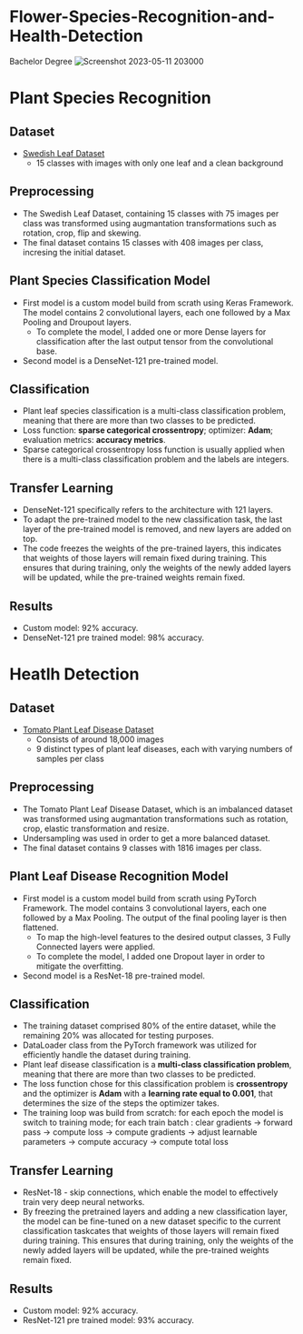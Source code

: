 # Flower-Species-Recognition-and-Health-Detection
Bachelor Degree
![Screenshot 2023-05-11 203000](https://github.com/912-Cotor-Catinca/Plant-Species-Recognition-and-Health-Detection/assets/72121526/6bdf6cb4-50d3-41c9-ad43-0e0ac3710b6c)


# Plant Species Recognition
## Dataset
* [Swedish Leaf Dataset](https://www.cvl.isy.liu.se/en/research/datasets/swedish-leaf/) 
  * 15 classes with images with only one leaf and a clean background
## Preprocessing
* The Swedish Leaf Dataset, containing 15 classes with 75 images per class was transformed using augmantation transformations such as rotation, crop, flip and skewing.
* The final dataset contains 15 classes with 408 images per class, incresing the initial dataset.
## Plant Species Classification Model
* First model is a custom model build from scrath using Keras Framework. The model contains 2 convolutional layers, each one followed by a Max Pooling and Droupout layers.
  * To complete the model, I added one or more Dense layers for classification after the last output tensor from the convolutional base.
* Second model is a DenseNet-121 pre-trained model.
## Classification
* Plant leaf species classification is a multi-class classification problem, meaning that there are more than two classes to be predicted.
* Loss function: **sparse categorical crossentropy**; optimizer: **Adam**; evaluation metrics: **accuracy metrics**.
* Sparse categorical crossentropy loss function is usually applied when there is a multi-class classification problem and the labels are integers.
## Transfer Learning
* DenseNet-121 specifically refers to the architecture with 121 layers.
* To adapt the pre-trained model to the new classification task, the last layer of the pre-trained model is removed, and new layers are added on top.
* The code freezes the weights of the pre-trained layers, this indicates that weights of those layers will remain fixed during training. This ensures that during training, only the weights of the newly added layers will be updated, while the pre-trained weights remain fixed.
## Results
* Custom model: 92% accuracy.
* DenseNet-121 pre trained model: 98% accuracy.

# Heatlh Detection
## Dataset
* [Tomato Plant Leaf Disease Dataset](https://www.kaggle.com/datasets/kaustubhb999/tomatoleaf)
  * Consists of around 18,000 images
  * 9 distinct types of plant leaf diseases, each with varying numbers of samples per class
## Preprocessing
* The Tomato Plant Leaf Disease Dataset, which is an imbalanced dataset was transformed using augmantation transformations such as rotation, crop, elastic transformation and resize.
* Undersampling was used in order to get a more balanced dataset.
* The final dataset contains 9 classes with 1816 images per class.
## Plant Leaf Disease Recognition Model
* First model is a custom model build from scrath using PyTorch Framework. The model contains 3 convolutional layers, each one followed by a Max Pooling. The output of the final pooling layer is then flattened.
  * To map the high-level features to the desired output classes, 3 Fully Connected layers were applied.
  * To complete the model, I added one Dropout layer in order to mitigate the overfitting.
* Second model is a ResNet-18 pre-trained model.
## Classification
* The training dataset comprised 80% of the entire dataset, while the remaining 20% was allocated for testing purposes.
* DataLoader class from the PyTorch framework was utilized for efficiently handle the dataset during training.
* Plant leaf disease classification is a **multi-class classification problem**, meaning that there are more than two classes to be predicted.
* The loss function chose for this classification problem is **crossentropy** and the optimizer is **Adam** with a **learning rate equal to 0.001**, that determines the size of the steps the optimizer takes.
* The training loop was build from scratch: for each epoch the model is switch to training mode; for each train batch : clear gradients -> forward pass -> compute loss -> compute gradients -> adjust learnable parameters -> compute accuracy -> compute total loss
## Transfer Learning
* ResNet-18 - skip connections, which enable the model to effectively train very deep neural networks.
* By freezing the pretrained layers and adding a new classification layer, the model can be fine-tuned on a new dataset specific to the current classification taskcates that weights of those layers will remain fixed during training. This ensures that during training, only the weights of the newly added layers will be updated, while the pre-trained weights remain fixed.
## Results
* Custom model: 92% accuracy.
* ResNet-121 pre trained model: 93% accuracy.

